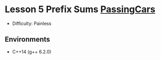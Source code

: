 # Lesson 5 Prefix Sums [PassingCars](https://app.codility.com/programmers/lessons/5-prefix_sums/passing_cars/)

- Difficulty: Painless

## Environments

- C++14 (g++ 6.2.0)
